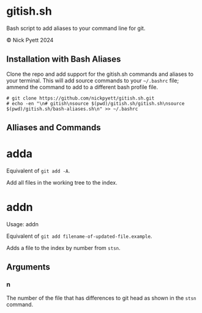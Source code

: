 gitish.sh
=========

Bash script to add aliases to your command line for git.

&copy; Nick Pyett 2024

## Installation with Bash Aliases

Clone the repo and add support for the gitish.sh commands and aliases to your terminal. This will add source commands to your `~/.bashrc` file; ammend the command to add to a different bash profile file.

    # git clone https://github.com/nickpyett/gitish.sh.git
    # echo -en "\n# gitish\nsource $(pwd)/gitish.sh/gitish.sh\nsource $(pwd)/gitish.sh/bash-aliases.sh\n" >> ~/.bashrc

## Alliases and Commands

# adda

Equivalent of `git add -A`.

Add all files in the working tree to the index.

# addn

Usage: addn <n>

Equivalent of `git add filename-of-updated-file.example`.

Adds a file to the index by number from `stsn`.

## Arguments

### n

The number of the file that has differences to git head as shown in the `stsn` command.



